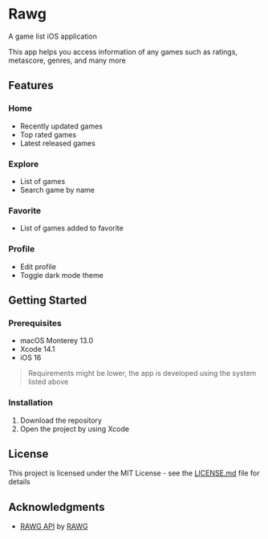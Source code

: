 # Rawg
A game list iOS application

This app helps you access information of any games such as ratings, metascore, genres, and many more

## Features

### Home
- Recently updated games
- Top rated games
- Latest released games

### Explore
- List of games
- Search game by name

### Favorite
- List of games added to favorite

### Profile
- Edit profile
- Toggle dark mode theme

## Getting Started

### Prerequisites

* macOS Monterey 13.0
* Xcode 14.1
* iOS 16
> Requirements might be lower, the app is developed using the system listed above

### Installation

1. Download the repository
2. Open the project by using Xcode

## License

This project is licensed under the MIT License - see the [LICENSE.md](https://github.com/bryanless/Rawg-Swift/blob/main/LICENSE) file for details

## Acknowledgments

* [RAWG API](https://rawg.io/apidocs) by [RAWG](https://rawg.io/)
